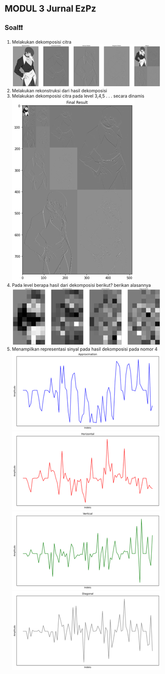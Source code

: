 # MODUL 3 Jurnal EzPz

## Soal❗❗

1. Melakukan dekomposisi citra  
   ![This is an alt text.](Assets/_dekomposisi.png)
2. Melakukan rekonstruksi dari hasil dekomposisi  
3. Melakukan dekomposisi citra pada level 3,4,5 . . . secara dinamis  
   ![This is an alt text.](Assets/__dekomposisi.png)
4. Pada level berapa hasil dari dekomposisi berikut? berikan alasannya  
   ![This is an alt text.](Assets/___dekomposisi.png)
5. Menampilkan representasi sinyal pada hasil dekomposisi pada nomor 4  
   ![This is an alt text.](Assets/Approximation.png)
   ![This is an alt text.](Assets/Horizontal.png)
   ![This is an alt text.](Assets/Vertical.png)
   ![This is an alt text.](Assets/Diagonal.png)

